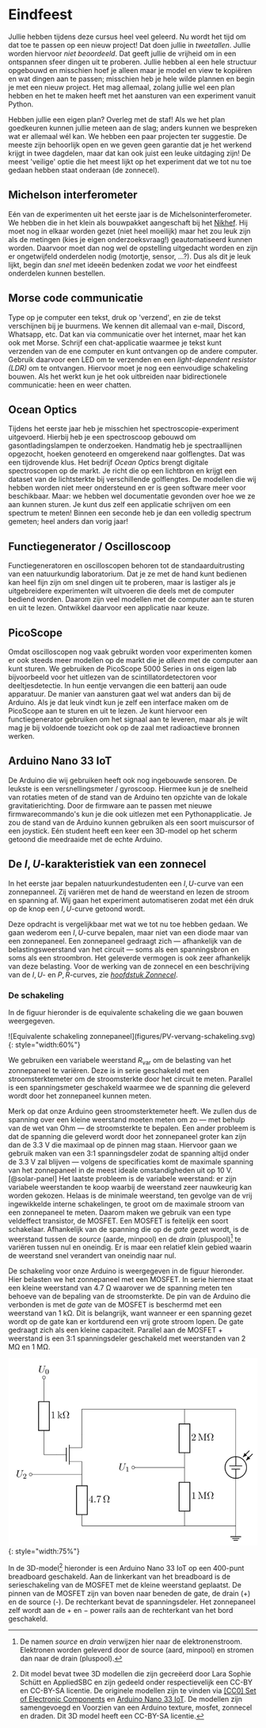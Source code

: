 # Eindfeest

Jullie hebben tijdens deze cursus heel veel geleerd. Nu wordt het tijd om dat toe te passen op een nieuw project! Dat doen jullie in _tweetallen_. Jullie worden hiervoor _niet beoordeeld_. Dat geeft jullie de vrijheid om in een ontspannen sfeer dingen uit te proberen. Jullie hebben al een hele structuur opgebouwd en misschien hoef je alleen maar je model en view te kopiëren en wat dingen aan te passen; misschien heb je hele wilde plannen en begin je met een nieuw project. Het mag allemaal, zolang jullie wel een plan hebben en het te maken heeft met het aansturen van een experiment vanuit Python.

Hebben jullie een eigen plan? Overleg met de staf! Als we het plan goedkeuren kunnen jullie meteen aan de slag; anders kunnen we bespreken wat er allemaal wél kan. We hebben een paar projecten ter suggestie. De meeste zijn behoorlijk open en we geven geen garantie dat je het werkend krijgt in twee dagdelen, maar dat kan ook juist een leuke uitdaging zijn! De meest 'veilige' optie die het meest lijkt op het experiment dat we tot nu toe gedaan hebben staat onderaan (de zonnecel).

## Michelson interferometer

Eén van de experimenten uit het eerste jaar is de Michelsoninterferometer. We hebben die in het klein als bouwpakket aangeschaft bij het [Nikhef](https://outreach.web.nikhef.nl/michelson-interferometer-bouwpakket/). Hij moet nog in elkaar worden gezet (niet heel moeilijk) maar het zou leuk zijn als de metingen (kies je eigen onderzoeksvraag!) geautomatiseerd kunnen worden. Daarvoor moet dan nog wel de opstelling uitgedacht worden en zijn er ongetwijfeld onderdelen nodig (motortje, sensor, ...?). Dus als dit je leuk lijkt, begin dan _snel_ met ideeën bedenken zodat we _voor_ het eindfeest onderdelen kunnen bestellen.

## Morse code communicatie

Type op je computer een tekst, druk op 'verzend', en zie de tekst verschijnen bij je buurmens. We kennen dit allemaal van e-mail, Discord, Whatsapp, etc. Dat kan via communicatie over het internet, maar het kan ook met Morse. Schrijf een chat-applicatie waarmee je tekst kunt verzenden van de ene computer en kunt ontvangen op de andere computer. Gebruik daarvoor een LED om te verzenden en een _light-dependent resistor (LDR)_ om te ontvangen. Hiervoor moet je nog een eenvoudige schakeling bouwen. Als het werkt kun je het ook uitbreiden naar bidirectionele communicatie: heen en weer chatten.

## Ocean Optics

Tijdens het eerste jaar heb je misschien het spectroscopie-experiment uitgevoerd. Hierbij heb je een spectroscoop gebouwd om gasontladingslampen te onderzoeken. Handmatig heb je spectraallijnen opgezocht, hoeken genoteerd en omgerekend naar golflengtes. Dat was een tijdrovende klus. Het bedrijf _Ocean Optics_ brengt digitale spectroscopen op de markt. Je richt die op een lichtbron en krijgt een dataset van de lichtsterkte bij verschillende golflengtes. De modellen die wij hebben worden niet meer ondersteund en er is geen software meer voor beschikbaar. Maar: we hebben wel documentatie gevonden over hoe we ze aan kunnen sturen. Je kunt dus zelf een applicatie schrijven om een spectrum te meten! Binnen een seconde heb je dan een volledig spectrum gemeten; heel anders dan vorig jaar!

## Functiegenerator / Oscilloscoop

Functiegeneratoren en oscilloscopen behoren tot de standaarduitrusting van een natuurkundig laboratorium. Dat je ze met de hand kunt bedienen kan heel fijn zijn om snel dingen uit te proberen, maar is lastiger als je uitgebreidere experimenten wilt uitvoeren die deels met de computer bediend worden. Daarom zijn veel modellen met de computer aan te sturen en uit te lezen. Ontwikkel daarvoor een applicatie naar keuze.

## PicoScope

Omdat oscilloscopen nog vaak gebruikt worden voor experimenten komen er ook steeds meer modellen op de markt die je _alleen_ met de computer aan kunt sturen. We gebruiken de PicoScope 5000 Series in ons eigen lab bijvoorbeeld voor het uitlezen van de scintillatordetectoren voor deeltjesdetectie. In hun eentje vervangen die een batterij aan oude apparatuur. De manier van aansturen gaat wel wat anders dan bij de Arduino. Als je dat leuk vindt kun je zelf een interface maken om de PicoScope aan te sturen en uit te lezen. Je kunt hiervoor een functiegenerator gebruiken om het signaal aan te leveren, maar als je wilt mag je bij voldoende toezicht ook op de zaal met radioactieve bronnen werken.

## Arduino Nano 33 IoT

De Arduino die wij gebruiken heeft ook nog ingebouwde sensoren. De leukste is een versnellingsmeter / gyroscoop. Hiermee kun je de snelheid van rotaties meten of de stand van de Arduino ten opzichte van de lokale gravitatierichting. Door de firmware aan te passen met nieuwe firmwarecommando's kun je die ook uitlezen met een Pythonapplicatie. Je zou de stand van de Arduino kunnen gebruiken als een soort muiscursor of een joystick. Eén student heeft een keer een 3D-model op het scherm getoond die meedraaide met de echte Arduino.

## De $I,U$-karakteristiek van een zonnecel

In het eerste jaar bepalen natuurkundestudenten een $I,U$-curve van een zonnepanneel. Zij variëren met de hand de weerstand en lezen de stroom en spanning af. Wij gaan het experiment automatiseren zodat met één druk op de knop een $I,U$-curve getoond wordt. 

Deze opdracht is vergelijkbaar met wat we tot nu toe hebben gedaan. We gaan wederom een $I,U$-curve bepalen, maar niet van een diode maar van een zonnepaneel. Een zonnepaneel gedraagt zich &mdash; afhankelijk van de belastingsweerstand van het circuit &mdash; soms als een spanningsbron en soms als een stroombron. Het geleverde vermogen is ook zeer afhankelijk van deze belasting. Voor de werking van de zonnecel en een beschrijving van de $I,U$- en $P,R$-curves, zie [_hoofdstuk Zonnecel_](zonnecel.md).

### De schakeling

In de figuur hieronder is de equivalente schakeling die we gaan bouwen weergegeven.

<div id="fig:pv-equivalente-schakeling"></div>
![Equivalente schakeling zonnepaneel](figures/PV-vervang-schakeling.svg){: style="width:60%"}

We gebruiken een variabele weerstand $R_\text{var}$ om de belasting van het zonnepaneel te variëren. Deze is in serie geschakeld met een stroomsterktemeter om de stroomsterkte door het circuit te meten. Parallel is een spanningsmeter geschakeld waarmee we de spanning die geleverd wordt door het zonnepaneel kunnen meten.

Merk op dat onze Arduino geen stroomsterktemeter heeft. We zullen dus de spanning over een kleine weerstand moeten meten om zo &mdash; met behulp van de wet van Ohm &mdash; de stroomsterkte te bepalen. Een ander probleem is dat de spanning die geleverd wordt door het zonnepaneel groter kan zijn dan de 3.3 V die maximaal op de pinnen mag staan. Hiervoor gaan we gebruik maken van een 3:1 spanningsdeler zodat de spanning altijd onder de 3.3 V zal blijven &mdash; volgens de specificaties komt de maximale spanning van het zonnepaneel in de meest ideale omstandigheden uit op 10 V.[@solar-panel] Het laatste probleem is de variabele weerstand: er zijn variabele weerstanden te koop waarbij de weerstand zeer nauwkeurig kan worden gekozen. Helaas is de minimale weerstand, ten gevolge van de vrij ingewikkelde interne schakelingen, te groot om de maximale stroom van een zonnepaneel te meten. Daarom maken we gebruik van een type veldeffect transistor, de MOSFET. Een MOSFET is feitelijk een soort schakelaar. Afhankelijk van de spanning die op de _gate_ gezet wordt, is de weerstand tussen de _source_ (aarde, minpool) en de _drain_ (pluspool)[^source_drain] te variëren tussen nul en oneindig. Er is maar een relatief klein gebied waarin de weerstand snel verandert van oneindig naar nul.

[^source_drain]: De namen _source_ en _drain_ verwijzen hier naar de elektronenstroom. Elektronen worden geleverd door de source (aard, minpool) en stromen dan naar de drain (pluspool). 


De schakeling voor onze Arduino is weergegeven in de figuur hieronder. Hier belasten we het zonnepaneel met een MOSFET. In serie hiermee staat een kleine weerstand van 4.7 &Omega; waarover we de spanning meten ten behoeve van de bepaling van de stroomsterkte. De pin van de Arduino die verbonden is met de _gate_ van de MOSFET is beschermd met een weerstand van 1 k&Omega;. Dit is belangrijk, want wanneer er een spanning gezet wordt op de gate kan er kortdurend een vrij grote stroom lopen. De gate gedraagt zich als een kleine capaciteit. Parallel aan de MOSFET + weerstand is een 3:1 spanningsdeler geschakeld met weerstanden van 2 M&Omega; en 1 M&Omega;. 

![Schakeling zonnepaneel](figures/PV-schakeling.svg){: style="width:75%"}

In de 3D-model[^bronpv] hieronder is een Arduino Nano 33 IoT op een 400-punt breadboard geschakeld. Aan de linkerkant van het breadboard is de serieschakeling van de MOSFET met de kleine weerstand geplaatst. De pinnen van de MOSFET zijn van boven naar beneden de gate, de drain (+) en de source (-). De rechterkant bevat de spanningsdeler. Het zonnepaneel zelf wordt aan de $+$ en $-$ power rails aan de rechterkant van het bord geschakeld. 

<div id="fig:arduino-PV-breadboard"></div>
<!-- ![Arduinoschakeling zonnepaneel](figures/PV-measurement_bb.svg){: style="width:50%"} -->

<script type="module" src="https://ajax.googleapis.com/ajax/libs/model-viewer/3.5.0/model-viewer.min.js"></script>
<model-viewer id="model" style="width: 100%; height: 700px;" alt="Schakelschema PV" src="../assets/circuit/Breadboard_PV.glb" ar shadow-intensity="1" camera-controls touch-action="pan-y" poster="../assets/circuit/breadboard_pv_top_view.png" camera-orbit="0rad 0.39269908169872414rad 4.718948223475571m" autoplay exposure="0.6"></model-viewer>

[^bronpv]: Dit model bevat twee 3D modellen die zijn gecreëerd door Lara Sophie Schütt en AppliedSBC en zijn gedeeld onder respectievelijk een CC-BY en CC-BY-SA licentie. De originele modellen zijn te vinden via [[CC0] Set of Electronic Components](https://sketchfab.com/3d-models/cc0-set-of-electronic-components-f4cb777b4ea3490587008e24b61bcf75) en [Arduino Nano 33 IoT](https://sketchfab.com/3d-models/arduino-nano-33-iot-f57fd7f5485a47a8b71f8604872fd78c). De modellen zijn samengevoegd en Voorzien van een Arduino texture, mosfet, zonnecel en draden. Dit 3D model heeft een CC-BY-SA licentie.